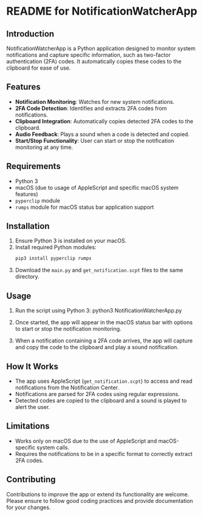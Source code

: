 # README for NotificationWatcherApp

## Introduction
NotificationWatcherApp is a Python application designed to monitor system notifications and capture specific information, such as two-factor authentication (2FA) codes. It automatically copies these codes to the clipboard for ease of use.

## Features
- **Notification Monitoring**: Watches for new system notifications.
- **2FA Code Detection**: Identifies and extracts 2FA codes from notifications.
- **Clipboard Integration**: Automatically copies detected 2FA codes to the clipboard.
- **Audio Feedback**: Plays a sound when a code is detected and copied.
- **Start/Stop Functionality**: User can start or stop the notification monitoring at any time.

## Requirements
- Python 3
- macOS (due to usage of AppleScript and specific macOS system features)
- `pyperclip` module
- `rumps` module for macOS status bar application support

## Installation
1. Ensure Python 3 is installed on your macOS.
2. Install required Python modules:
   ```bash
   pip3 install pyperclip rumps
3. Download the `main.py` and `get_notification.scpt` files to the same directory.

## Usage
1. Run the script using Python 3:
python3 NotificationWatcherApp.py

2. Once started, the app will appear in the macOS status bar with options to start or stop the notification monitoring.
3. When a notification containing a 2FA code arrives, the app will capture and copy the code to the clipboard and play a sound notification.

## How It Works
- The app uses AppleScript (`get_notification.scpt`) to access and read notifications from the Notification Center.
- Notifications are parsed for 2FA codes using regular expressions.
- Detected codes are copied to the clipboard and a sound is played to alert the user.

## Limitations
- Works only on macOS due to the use of AppleScript and macOS-specific system calls.
- Requires the notifications to be in a specific format to correctly extract 2FA codes.

## Contributing
Contributions to improve the app or extend its functionality are welcome. Please ensure to follow good coding practices and provide documentation for your changes.
